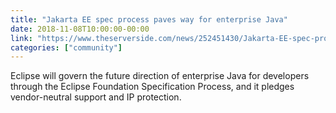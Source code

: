 ```yaml
---
title: "Jakarta EE spec process paves way for enterprise Java"
date: 2018-11-08T10:00:00-00:00
link: "https://www.theserverside.com/news/252451430/Jakarta-EE-spec-process-paves-way-for-enterprise-Java"
categories: ["community"]
---
```


Eclipse will govern the future direction of enterprise Java for developers through the Eclipse Foundation Specification Process, and it pledges vendor-neutral support and IP protection.